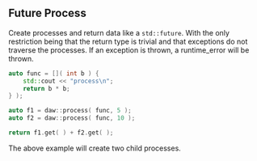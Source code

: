 ## Future Process

Create processes and return data like a ```std::future```.  With the only restriction being that the return type is trivial and that exceptions do not traverse the processes.  If an exception is thrown, a runtime_error will be thrown.

```cpp
auto func = []( int b ) {
	std::cout << "process\n";
	return b * b;
} );

auto f1 = daw::process( func, 5 );
auto f2 = daw::process( func, 10 );

return f1.get( ) + f2.get( );
```

The above example will create two child processes.
